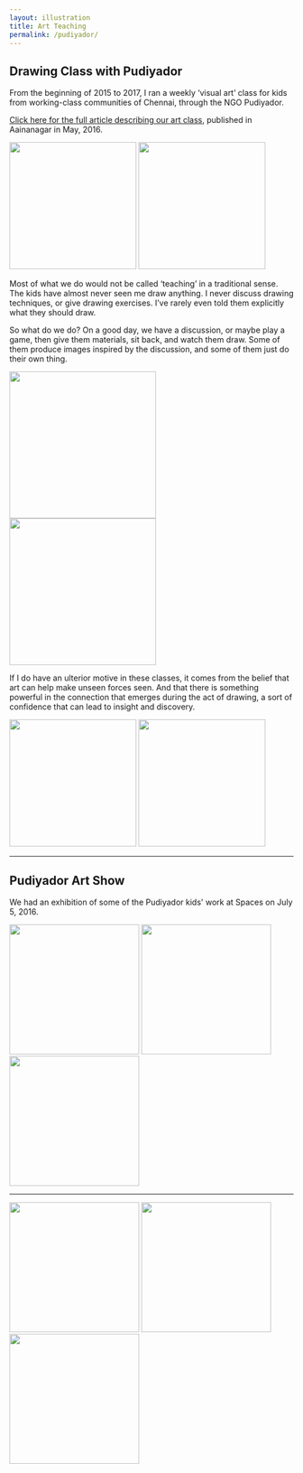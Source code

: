 ```yaml
---
layout: illustration
title: Art Teaching
permalink: /pudiyador/
---
```


## Drawing Class with Pudiyador

From the beginning of 2015 to 2017,  I ran a weekly ‘visual art’ class for kids from working-class communities of Chennai, through the NGO Pudiyador.


<a href="https://aainanagar.com/2016/05/13/working-on-art-with-working-class-children/
">Click here for the full article describing our art class</a>,  published in Aainanagar in May, 2016.



<div class="flex-container">
 <img src="../images/pudiyador/pudiyador1.jpg" class="shrinkToFit" height="225">

 <img src="../images/pudiyador/pudiyador2.jpg" class="shrinkToFit" height="225">
</div>



Most of what we do would not be called ‘teaching’ in a traditional sense.  The kids have almost never seen me draw anything. I never discuss drawing techniques, or give drawing exercises.  I’ve rarely even told them explicitly what they should draw.

So what do we do?  On a good day, we have a discussion, or maybe play a game, then give them materials, sit back, and watch them draw.  Some of them produce images inspired by the discussion, and some of them just do their own thing.




<div class="flex-container">
 <img src="../images/pudiyador/pudiyador3.jpg" class="shrinkToFit" height="260">

 <img src="../images/pudiyador/pudiyador4.jpg" class="shrinkToFit" height="260">
</div>





If I do have an ulterior motive in these classes, it comes from the belief that art can help make unseen forces seen.  And that there is something powerful in the connection that emerges during the act of drawing, a sort of confidence that can lead to insight and discovery.



<div class="flex-container">
 <img src="../images/pudiyador/pudiyador5.jpg" class="shrinkToFit" height="225">

 <img src="../images/pudiyador/pudiyador6.jpg" class="shrinkToFit" height="225">
</div>






<hr>

## Pudiyador Art Show

We  had an exhibition of some of the Pudiyador kids' work at Spaces on July 5, 2016.


<div class="flex-container">
 <img src="../images/pudiyador/artshow1.jpg" class="shrinkToFit" height="230">
 <img src="../images/pudiyador/artshow2.jpg" class="shrinkToFit" height="230">
 <img src="../images/pudiyador/artshow3.jpg" class="shrinkToFit" height="230">
</div>



<hr>


<div class="flex-container">
 <img src="../images/pudiyador/artshow4.jpg" class="shrinkToFit" height="230">
 <img src="../images/pudiyador/artshow5.jpg" class="shrinkToFit" height="230">
 <img src="../images/pudiyador/artshow6.jpg" class="shrinkToFit" height="230">
</div>


